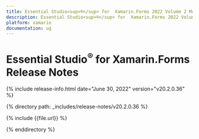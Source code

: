 ```yaml
---
title: Essential Studio<sup>®</sup> for  Xamarin.Forms 2022 Volume 2 Main Release Notes  
description: Essential Studio<sup>®</sup> for  Xamarin.Forms 2022 Volume 2 Main Release Notes  
platform: xamarin
documentation: ug
---
```


# Essential Studio<sup>®</sup> for  Xamarin.Forms  Release Notes  

{% include release-info.html date="June 30, 2022"  version="v20.2.0.36" %} 

{% directory path: _includes/release-notes/v20.2.0.36 %}

{% include {{file.url}} %}

{% enddirectory %}